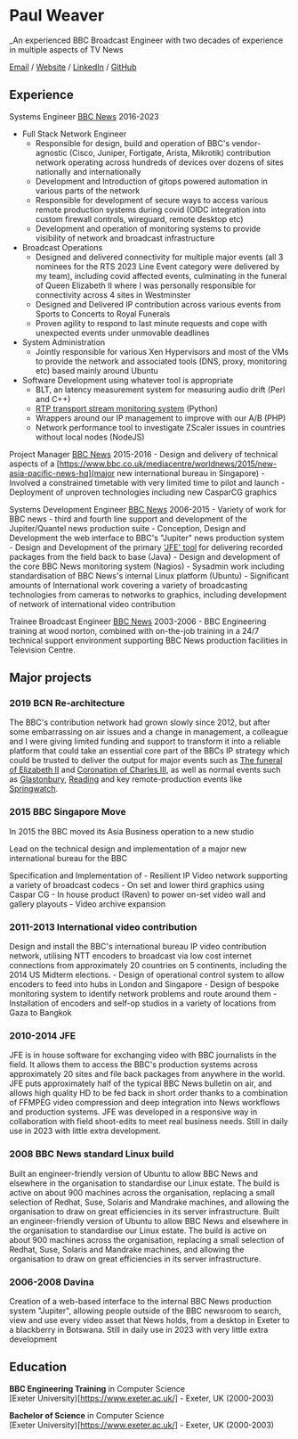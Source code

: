 # Paul Weaver

_An experienced BBC Broadcast Engineer with two decades of experience in multiple aspects of TV News

[Email](mailto:paul@zpjw.net) / [Website](https://newweaver.com/) / [LinkedIn](https://www.linkedin.com/in/pauljamesweaver/) / [GitHub](https://github.com/isostatic/) 

## Experience

Systems Engineer [BBC News](https://news.bbc.co.uk) 2016-2023
  - Full Stack Network Engineer
    - Responsible for design, build and operation of BBC's vendor-agnostic (Cisco, Juniper, Fortigate, Arista, Mikrotik) contribution network operating across hundreds of devices over dozens of sites nationally and internationally
    - Development and Introduction of gitops powered automation in various parts of the network
    - Responsible for development of secure ways to access various remote production systems during covid (OIDC integration into custom firewall controls, wireguard, remote desktop etc)
    - Development and operation of monitoring systems to provide visibility of network and broadcast infrastructure
  - Broadcast Operations
    - Designed and delivered connectivity for multiple major events (all 3 nominees for the RTS 2023 Line Event category were delivered by my team), including covid affected events, culminating in the funeral of Queen Elizabeth II where I was personally responsible for connectivity across 4 sites in Westminster
    - Designed and Delivered IP contribution across various events from Sports to Concerts to Royal Funerals
    - Proven agility to respond to last minute requests and cope with unexpected events under unmovable deadlines
  - System Administration
    - Jointly responsible for various Xen Hypervisors and most of the VMs to provide the network and associated tools (DNS, proxy, monitoring etc) based mainly around Ubuntu
  - Software Development using whatever tool is appropriate
    - BLT, an latency measurement system for measuring audio drift (Perl and C++)
    - [RTP transport stream monitoring system](https://github.com/isostatic/rtp_reader) (Python)
    - Wrappers around our IP management to improve with our A/B (PHP)
    - Network performance tool to investigate ZScaler issues in countries without local nodes (NodeJS)

Project Manager [BBC News](https://news.bbc.co.uk) 2015-2016
    - Design and delivery of technical aspects of a [https://www.bbc.co.uk/mediacentre/worldnews/2015/new-asia-pacific-news-hq](major new international bureau in Singapore)
    - Involved a constrained timetable with very limited time to pilot and launch
    - Deployment of unproven technologies including new CasparCG graphics

Systems Development Engineer [BBC News](https://news.bbc.co.uk) 2006-2015
    - Variety of work for BBC news
    - third and fourth line support and development of the Jupiter/Quantel news production suite 
    - Conception, Design and Development the web interface to BBC's "Jupiter" news production system
    - Design and Development of the primary ['JFE' tool](https://www.tvbeurope.com/production-post/newsroom-systems-tv-journalism-on-jupiter) for delivering recorded packages from the field back to base (Java)
    - Design and development of the core BBC News monitoring system (Nagios)
    - Sysadmin work including standardisation of BBC News's internal Linux platform (Ubuntu)
    - Significant amounts of International work covering a variety of broadcasting technologies from cameras to networks to graphics, including development of network of international video contribution

Trainee Broadcast Engineer [BBC News](https://news.bbc.co.uk) 2003-2006
    - BBC Engineering training at wood norton, combined with on-the-job training in a 24/7 technical support environment supporting BBC News production facilities in Television Centre.

## Major projects

### 2019 BCN Re-architecture
The BBC's contribution network had grown slowly since 2012, but after some embarrassing on air issues and a change in management, a colleague and I were giving limited funding and support to transform it into a reliable platform that could take an essential core part of the BBCs IP strategy which could be trusted to deliver the output for major events such as [The funeral of Elizabeth II](https://en.wikipedia.org/wiki/Death_and_state_funeral_of_Elizabeth_II) and [Coronation of Charles III](https://en.wikipedia.org/wiki/Coronation_of_Charles_III_and_Camilla), as well as normal events such as [Glastonbury](https://en.wikipedia.org/wiki/Glastonbury_Festival), [Reading](https://en.wikipedia.org/wiki/Reading_and_Leeds_Festivals) and key remote-production events like [Springwatch](https://en.wikipedia.org/wiki/Springwatch). 

### 2015 BBC Singapore Move
In 2015 the BBC moved its Asia Business operation to a new studio

Lead on the technical design and implementation of a major new international bureau for the BBC

Specification and Implementation of
    - Resilient IP Video network supporting a variety of broadcast codecs
    - On set and lower third graphics using Caspar CG
    - In house product (Raven) to power on-set video wall and gallery playouts
    - Video archive expansion

### 2011-2013 International video contribution
Design and install the BBC's international bureau IP video contribution network, utilising NTT encoders to broadcast via low cost internet connections from approximately 20 countries on 5 continents, including the 2014 US Midterm elections.
    - Design of operational control system to allow encoders to feed into hubs in London and Singapore
    - Design of bespoke monitoring system to identify network problems and route around them
    - Installation of encoders and self-op studios in a variety of locations from Gaza to Bangkok

### 2010-2014 JFE
JFE is in house software for exchanging video with BBC journalists in the field. It allows them to access the BBC's production systems across approximately 20 sites and file back packages from anywhere in the world. JFE puts approximately half of the typical BBC News bulletin on air, and allows high quality HD to be fed back in short order thanks to a combination of FFMPEG video compression and deep integration into News workflows and production systems. JFE was developed in a responsive way in collaboration with field shoot-edits to meet real business needs. Still in daily use in 2023 with little extra development.

### 2008 BBC News standard Linux build
Built an engineer-friendly version of Ubuntu to allow BBC News and elsewhere in the organisation to standardise our Linux estate. The build is active on about 900 machines across the organisation, replacing a small selection of Redhat, Suse, Solaris and Mandrake machines, and allowing the organisation to draw on great efficiencies in its server infrastructure. Built an engineer-friendly version of Ubuntu to allow BBC News and elsewhere in the organisation to standardise our Linux estate. The build is active on about 900 machines across the organisation, replacing a small selection of Redhat, Suse, Solaris and Mandrake machines, and allowing the organisation to draw on great efficiencies in its server infrastructure. 

### 2006-2008 Davina
Creation of a web-based interface to the internal BBC News production system "Jupiter", allowing people outside of the BBC newsroom to search, view and use every video asset that News holds, from a desktop in Exeter to a blackberry in Botswana. Still in daily use in 2023 with very little extra development

## Education

**BBC Engineering Training** in Computer Science<br>
[Exeter University)[https://www.exeter.ac.uk/] - Exeter, UK (2000-2003)

**Bachelor of Science** in Computer Science<br>
[Exeter University)[https://www.exeter.ac.uk/] - Exeter, UK (2000-2003)
